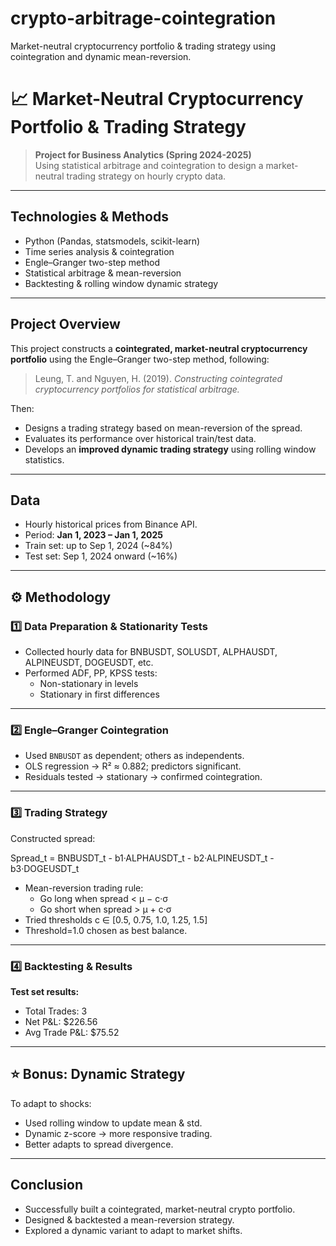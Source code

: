 # crypto-arbitrage-cointegration
Market-neutral cryptocurrency portfolio &amp; trading strategy using cointegration and dynamic mean-reversion.

# 📈 Market-Neutral Cryptocurrency Portfolio & Trading Strategy

> **Project for Business Analytics (Spring 2024-2025)**  
> Using statistical arbitrage and cointegration to design a market-neutral trading strategy on hourly crypto data.

---

## Technologies & Methods
- Python (Pandas, statsmodels, scikit-learn)
- Time series analysis & cointegration
- Engle–Granger two-step method
- Statistical arbitrage & mean-reversion
- Backtesting & rolling window dynamic strategy

---

## Project Overview

This project constructs a **cointegrated, market-neutral cryptocurrency portfolio** using the Engle–Granger two-step method, following:

> Leung, T. and Nguyen, H. (2019). *Constructing cointegrated cryptocurrency portfolios for statistical arbitrage.*

Then:
- Designs a trading strategy based on mean-reversion of the spread.
- Evaluates its performance over historical train/test data.
- Develops an **improved dynamic trading strategy** using rolling window statistics.

---

## Data

- Hourly historical prices from Binance API.
- Period: **Jan 1, 2023 – Jan 1, 2025**
- Train set: up to Sep 1, 2024 (~84%)
- Test set: Sep 1, 2024 onward (~16%)

---

## ⚙️ Methodology

### 1️⃣ Data Preparation & Stationarity Tests
- Collected hourly data for BNBUSDT, SOLUSDT, ALPHAUSDT, ALPINEUSDT, DOGEUSDT, etc.
- Performed ADF, PP, KPSS tests:
  - Non-stationary in levels
  - Stationary in first differences


---

### 2️⃣ Engle–Granger Cointegration
- Used `BNBUSDT` as dependent; others as independents.
- OLS regression → R² ≈ 0.882; predictors significant.
- Residuals tested → stationary → confirmed cointegration.

---

### 3️⃣ Trading Strategy

Constructed spread:

Spread_t = BNBUSDT_t - b1·ALPHAUSDT_t - b2·ALPINEUSDT_t - b3·DOGEUSDT_t


- Mean-reversion trading rule:
  - Go long when spread < μ − c·σ
  - Go short when spread > μ + c·σ
- Tried thresholds c ∈ [0.5, 0.75, 1.0, 1.25, 1.5]
- Threshold=1.0 chosen as best balance.

---

### 4️⃣ Backtesting & Results

**Test set results:**
- Total Trades: 3
- Net P&L: \$226.56
- Avg Trade P&L: \$75.52

---

## ⭐ Bonus: Dynamic Strategy

To adapt to shocks:
- Used rolling window to update mean & std.
- Dynamic z-score → more responsive trading.
- Better adapts to spread divergence.

---

## Conclusion

- Successfully built a cointegrated, market-neutral crypto portfolio.
- Designed & backtested a mean-reversion strategy.
- Explored a dynamic variant to adapt to market shifts.

